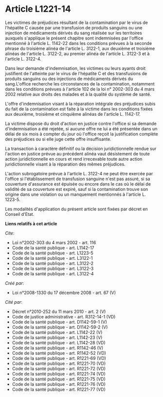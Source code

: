 # Article L1221-14

Les victimes de préjudices résultant de la contamination par le virus de l'hépatite C causée par une transfusion de produits
sanguins ou une injection de médicaments dérivés du sang réalisée sur les territoires auxquels s'applique le présent chapitre
sont indemnisées par l'office mentionné à l'article L. 1142-22 dans les conditions prévues à la seconde phrase du troisième
alinéa de l'article L. 3122-1, aux deuxième et troisième alinéas de l'article L. 3122-2, au premier alinéa de l'article L.
3122-3 et à l'article L. 3122-4. 

Dans leur demande d'indemnisation, les victimes ou leurs ayants droit justifient de l'atteinte par le virus de l'hépatite C
et des transfusions de produits sanguins ou des injections de médicaments dérivés du sang.L'office recherche les
circonstances de la contamination, notamment dans les conditions prévues à l'article 102 de la loi n° 2002-303 du 4 mars 2002
relative aux droits des malades et à la qualité du système de santé.

L'offre d'indemnisation visant à la réparation intégrale des préjudices subis du fait de la contamination est faite à la
victime dans les conditions fixées aux deuxième, troisième et cinquième alinéas de l'article L. 1142-17. 

La victime dispose du droit d'action en justice contre l'office si sa demande d'indemnisation a été rejetée, si aucune offre
ne lui a été présentée dans un délai de six mois à compter du jour où l'office reçoit la justification complète des
préjudices ou si elle juge cette offre insuffisante. 

La transaction à caractère définitif ou la décision juridictionnelle rendue sur l'action en justice prévue au précédent
alinéa vaut désistement de toute action juridictionnelle en cours et rend irrecevable toute autre action juridictionnelle
visant à la réparation des mêmes préjudices.

L'action subrogatoire prévue à l'article L. 3122-4 ne peut être exercée par l'office si l'établissement de transfusion
sanguine n'est pas assuré, si sa couverture d'assurance est épuisée ou encore dans le cas où le délai de validité de sa
couverture est expiré, sauf si la contamination trouve son origine dans une violation ou un manquement mentionnés à l'article
L. 1223-5. 

Les modalités d'application du présent article sont fixées par décret en Conseil d'Etat.

**Liens relatifs à cet article**

_Cite_:

  - Loi n°2002-303 du 4 mars 2002 - art. 116
  - Code de la santé publique - art. L1142-17
  - Code de la santé publique - art. L1223-5
  - Code de la santé publique - art. L3122-1
  - Code de la santé publique - art. L3122-2
  - Code de la santé publique - art. L3122-3
  - Code de la santé publique - art. L3122-4

_Créé par_:

  - Loi n°2008-1330 du 17 décembre 2008 - art. 67 (V)

_Cité par_:

  - Décret n°2010-252 du 11 mars 2010 - art. 2 (V)
  - Code de justice administrative - art. R312-14-1 (VD)
  - Code de la santé publique - art. D1142-59-1 (V)
  - Code de la santé publique - art. D1142-59-2 (V)
  - Code de la santé publique - art. L1142-22 (V)
  - Code de la santé publique - art. L1142-23 (V)
  - Code de la santé publique - art. L1142-28 (VD)
  - Code de la santé publique - art. R1142-46 (V)
  - Code de la santé publique - art. R1142-52 (VD)
  - Code de la santé publique - art. R1221-69 (VD)
  - Code de la santé publique - art. R1221-70 (VD)
  - Code de la santé publique - art. R1221-72 (VD)
  - Code de la santé publique - art. R1221-74 (VD)
  - Code de la santé publique - art. R1221-75 (VD)
  - Code de la santé publique - art. R1221-76 (VD)
  - Code de la santé publique - art. R1221-77 (VD)
